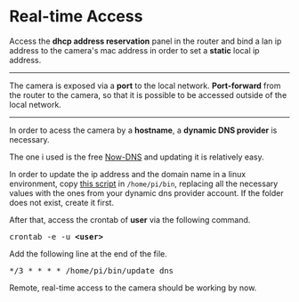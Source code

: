 # Real-time Access

Access the **dhcp address reservation** panel in the router
and bind a lan ip address to the camera's mac address
in order to set a **static** local ip address.

---

The camera is exposed via a **port** to the local network.
**Port-forward**  from the router to the camera,
so that it is possible to be accessed outside of the local network.

---

In order to acess the camera by a **hostname**, a **dynamic DNS provider** is necessary. 

The one i used is the free [Now-DNS](https://now-dns.com/?p=clients) and updating it is relatively easy.

In order to update the ip address and the domain name in a linux environment, 
copy [this script](/files/update_dns) in `/home/pi/bin`,
replacing all the necessary values with the ones from your dynamic dns provider account. 
If the folder does not exist, create it first.

After that, access the crontab of **user** via the following command.
<pre>crontab -e -u <b>&ltuser&gt</b></pre>

Add the following line at the end of the file.
<pre>*/3 * * * * /home/pi/bin/update_dns</pre>

Remote, real-time access to the camera should be working by now.
